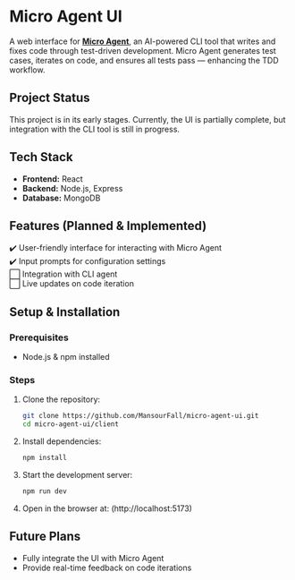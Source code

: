 # Micro Agent UI  

A web interface for **[Micro Agent](https://github.com/BuilderIO/micro-agent)**, an AI-powered CLI tool that writes and fixes code through test-driven development. Micro Agent generates test cases, iterates on code, and ensures all tests pass — enhancing the TDD workflow.  

## Project Status  
This project is in its early stages. Currently, the UI is partially complete, but integration with the CLI tool is still in progress.  

## Tech Stack  
- **Frontend:** React  
- **Backend:** Node.js, Express  
- **Database:** MongoDB  

## Features (Planned & Implemented)  
✔️ User-friendly interface for interacting with Micro Agent  
✔️ Input prompts for configuration settings  
⬜ Integration with CLI agent  
⬜ Live updates on code iteration  

## Setup & Installation  
### Prerequisites  
- Node.js & npm installed  

### Steps  
1. Clone the repository:  
   ```bash
   git clone https://github.com/MansourFall/micro-agent-ui.git 
   cd micro-agent-ui/client
   ```
2. Install dependencies:
   ```bash
   npm install
   ```
3. Start the development server:
   ```bash 
   npm run dev
   ```
4. Open in the browser at: (http://localhost:5173)

## Future Plans  
- Fully integrate the UI with Micro Agent 
- Provide real-time feedback on code iterations


